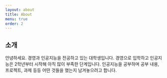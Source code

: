 ```yaml
---
layout: about
title: About
menu: true
order: 2
---
```


## 소개

안녕하세요. 경영과 인공지능을 전공하고 있는 대학생입니다.
경영으로 입학하고 인공지능은 2학년부터 시작해 아직 많이 부족한 단계입니다.
인공지능을 공부하며 공부 내용, 프로젝트, 과제 등등 어떤 것들을 했는지 남겨놓으려고 합니다.
